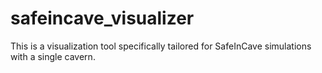 # safeincave_visualizer
This is a visualization tool specifically tailored for SafeInCave simulations with a single cavern.
